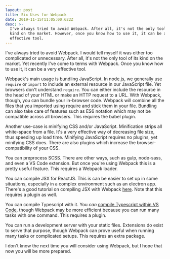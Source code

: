 ```yaml
---
layout: post
title: Six Uses for Webpack
date: 2019-11-15T11:05:00.622Z
desc: >-
  I've always tried to avoid Webpack. After all, it's not the only tool of its
  kind on the market. However, once you know how to use it, it can be a very
  effective tool.
---
```

I've always tried to avoid Webpack. I would tell myself it was either too complicated or unnecessary. After all, it's not the only tool of its kind on the market. Yet recently I've come to terms with  Webpack. Once you know how to use it, it can be a very effective tool.

Webpack's main usage is bundling JavaScript. In node.js, we generally use `require` or `import` to include an external resource in our JavaScript file. Yet browsers don't understand `require`. You can either include the resource in the head of your HTML or make an HTTP request to a URL. With Webpack, though, you can bundle your in-browser code. Webpack will combine all the files that you imported using require and stick them in your file. Bundling can also take care of features such as ES6 notation which may not be compatible across all browsers. This requires the babel plugin.

Another use-case is minifying CSS and/or JavaScript. Minification strips all white-space from a file. It's a very effective way of decreasing file size, thus speeding up load time. Minifying JavaScript requires no plugins, yet minifying CSS does. There are also plugins which increase the browser-compatibility of your CSS.

You can preprocess SCSS. There are other ways, such as gulp, node-sass, and even a VS Code extension. But once you're using Webpack this is a pretty useful feature. This requires a Webpack loader.

You can compile JSX for ReactJS. This is can be easier to set up in some situations, especially in a complex environment such as an electron app. There's a good tutorial on compiling JSX with Webpack [here](https://www.valentinog.com/blog/babel/). Note that this requires a plugin as well.

You can compile Typescript with it. You _can_ [compile Typescript within VS Code](https://code.visualstudio.com/Docs/languages/typescript),  though Webpack may be more efficient because you can run many tasks with one command. This requires a plugin.

You can run a development server with your static files. Extensions do exist to serve that purpose, though Webpack can prove useful when running many tasks or complicated setups. This requires an extra package.

I don't know the next time you will consider using Webpack, but I hope that now you will be more prepared.
